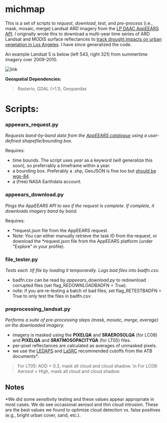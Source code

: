 # michmap


This is a set of scripts to *request*, *download*, *test*, and *pre-process* (i.e., mask, mosaic, merge) Landsat ARD imagery from the [LP DAAC AppEEARS API](https://lpdaacsvc.cr.usgs.gov/appeears/). I originally wrote this to download a multi-year time series of ARD Landsat and MODIS surface reflectances to [track drought impacts on urban vegetation in Los Angeles](https://www.sciencedirect.com/science/article/abs/pii/S2212095520306829). I have since generalized the code. 

An example Landsat 5 is below (left 543, right 321) from summertime imagery over 2009-2010. 

![link](./example_data/michmap_09-10_543_321_merge.jpg)

**Geospatial Dependencies:**

>Rasterio, GDAL (>1.1), Geopandas

# Scripts:

### appeears_request.py

*Requests band-by-band data from the [AppEEARS catalogue](https://lpdaacsvc.cr.usgs.gov/appeears/products) using a user-defined shapefile/bounding box.*

Requires:
- time bounds. The script uses *year* as a keyword (will generalize this soon), so preferrably a timeframe within a year.
- a bounding box. Preferably a .shp, GeoJSON is fine too but [should be wgs-84](http://switchfromshapefile.org/). 
- a (free) NASA Earthdata account.

### appeears_download.py

*Pings the AppEEARS API to see if the request is complete. If complete, it downloads imagery band by band.*

Requires:
- \*request.json file from the AppEEARS request. 
- Note: You can either manually retrieve the task ID from the request, or download the \*request.json file from the AppEEARS platform (under "Explore" in your profile).

### file_tester.py 

*Tests each .tif file by loading it temporarally. Logs bad files into badfn.csv.*

- badfn.csv can be read by *appeears_download.py* to redownload corrupted files (set flag_REDOWNLOADBADFN = True).
- note: if you are re-testing a batch of bad files, set flag_RETESTBADFN = True to only test the files in badfn.csv.

### preprocessing_landsat.py 

*Performs a suite of pre-processing steps (mask, mosaic, merge, average) on the downloaded imagery.*

- imagery is masked using the **PIXELQA** and **SRAEROSOLQA** (for LC08) and **PIXELQA** and **SRATMOSOPACITYQA** (for LT05) files. 
- per-pixel reflectances are calculated as averages of unmasked pixels. 
- we use the [LEDAPS](https://daac.ornl.gov/MODELS/guides/LEDAPS_V2.html) and [LaSRC](https://www.usgs.gov/media/files/landsat-8-collection-1-land-surface-reflectance-code-product-guide) recommended cutoffs from the ATB documents*.

>For LT05: AOD < 0.3, mask all cloud and cloud shadow. \n
>For LC08: Aerosol < High, mask all cloud and cloud shadow.

## Notes

*We did some sensitivity testing and these values appear appropriate in most cases. We do see occasional aerosol and thin cloud intrusion. These are the best values we found to optimize cloud detection vs. false positives (e.g., bright urban cover, sand, etc.). 
